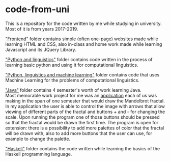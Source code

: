 # code-from-uni
This is a repository for the code written by me while studying in university. Most of it is from years 2017-2019.


["Frontend"](https://github.com/melamotome/code-from-uni/tree/main/frontend) folder contains simple (often one-page) websites made while learning HTML and CSS, also in-class and home work made while learning Javascript and its JQuery Library.


["Python and linguistics"](https://github.com/melamotome/code-from-uni/tree/main/Python%20and%20linguistics) folder contains code written in the process of learning basic python and using it for computational linguistics.


["Python, linguistics and machine learning"](https://github.com/melamotome/code-from-uni/tree/main/Python%2C%20linguistics%20and%20machine%20learning) folder contains code that uses Machine Learning for the problems of computational linguistics.


["Java"](https://github.com/melamotome/code-from-uni/tree/main/Java) folder contains 4 semester's worth of work learning Java.
<br/>Most memorable work project for me was an [application](https://github.com/melamotome/code-from-uni/blob/main/Java/Semester%203-4/fractals/DoFractal.java) each of us was making in the span of one semester that would draw the Mandelbrot fractal. In my application the user is able to control the image with arrows that allow viewing of different parts of the fractal and buttons + and - for changing the scale. Upon running the program one of those buttons should be pressed so that the fractal would be drawn the first time. The program is open for extension: there is a possibility to add more palettes of color that the fractal will be drawn with, also to add more buttons that the user can use, for example to change the palette.


["Haskell"](https://github.com/melamotome/code-from-uni/tree/main/Haskell) folder contains the code written while learning the basics of the Haskell programming language.
